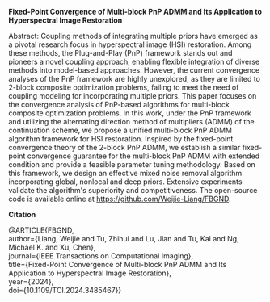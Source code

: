 **Fixed-Point Convergence of Multi-block PnP ADMM and Its Application to Hyperspectral Image Restoration**

Abstract: Coupling methods of integrating multiple priors  have emerged as a pivotal research focus in  hyperspectral image (HSI)  restoration. Among these methods, the Plug-and-Play (PnP) framework stands out and pioneers a novel coupling approach, enabling flexible integration of diverse methods into model-based approaches. However, the current convergence analyses of the PnP framework are highly unexplored, as they are limited to 2-block composite optimization problems, failing to meet the need of coupling modeling for incorporating multiple priors. This paper focuses on the  convergence analysis of PnP-based algorithms for multi-block composite optimization problems. In this work, under the PnP framework and utilizing the alternating direction method of multipliers (ADMM) of the continuation scheme, we propose a unified multi-block PnP ADMM algorithm framework for HSI restoration. Inspired by the fixed-point convergence theory of the 2-block PnP ADMM, we establish a similar fixed-point convergence guarantee for the multi-block PnP ADMM with extended condition and provide a feasible parameter tuning methodology. Based on this framework, we design an effective mixed noise removal algorithm incorporating global, nonlocal and deep priors. Extensive experiments validate the algorithm's superiority and competitiveness. The open-source code is available online at https://github.com/Weijie-Liang/FBGND.

**Citation**

@ARTICLE{FBGND,  
author={Liang, Weijie and Tu, Zhihui and Lu, Jian and Tu, Kai and Ng, Michael K. and Xu, Chen},  
journal={IEEE Transactions on Computational Imaging},   
title={Fixed-Point Convergence of Multi-block PnP ADMM and Its Application to Hyperspectral Image Restoration},   
year={2024},  
doi={10.1109/TCI.2024.3485467}}